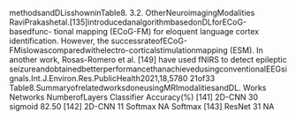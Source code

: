methodsandDLisshowninTable8.
3.2. OtherNeuroimagingModalities
RaviPrakashetal.[135]introducedanalgorithmbasedonDLforECoG-basedfunc-
tional mapping (ECoG-FM) for eloquent language cortex identification. However, the
successrateofECoG-FMislowascomparedwithelectro-corticalstimulationmapping
(ESM). In another work, Rosas-Romero et al. [149] have used fNIRS to detect epileptic
seizureandobtainedbetterperformancethanachievedusingconventionalEEGsignals.Int.J.Environ.Res.PublicHealth2021,18,5780 21of33
Table8.SummaryofrelatedworksdoneusingMRImodalitiesandDL.
Works Networks NumberofLayers Classifier Accuracy(%)
[141] 2D-CNN 30 sigmoid 82.50
[142] 2D-CNN 11 Softmax NA
Softmax
[143] ResNet 31 NA